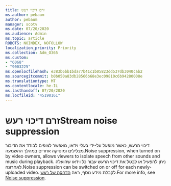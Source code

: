 ```yaml
---
title: זרם דיכוי רעש
ms.author: pebaum
author: pebaum
manager: scotv
ms.date: 07/20/2020
ms.audience: Admin
ms.topic: article
ROBOTS: NOINDEX, NOFOLLOW
localization_priority: Priority
ms.collection: Adm_O365
ms.custom:
- "6068"
- "9003225"
ms.openlocfilehash: e383b6bb1bda77b41c1b05823dd537db3040cab2
ms.sourcegitcommit: b0b050a83db28566b68e3ec09810c6b94280008e
ms.translationtype: MT
ms.contentlocale: he-IL
ms.lasthandoff: 07/20/2020
ms.locfileid: "45198161"
---
```

# <a name="stream-noise-suppression"></a><span data-ttu-id="4e312-102">זרם דיכוי רעש</span><span class="sxs-lookup"><span data-stu-id="4e312-102">Stream noise suppression</span></span>

<span data-ttu-id="4e312-103">דיכוי הרעש, כאשר מופעל על-ידי בעלי וידאו, מאפשר לצופים לבודד את הדיבור מצלילים ומוסיקה אחרים במהלך ההשמעה.</span><span class="sxs-lookup"><span data-stu-id="4e312-103">Noise suppression, when turned on by video owners, allows viewers to isolate speech from other sounds and music during playback.</span></span> <span data-ttu-id="4e312-104">ניתן להפעיל או לבטל את דיכוי הרעש עבור כל וידאו שהועלה לאחרונה.</span><span class="sxs-lookup"><span data-stu-id="4e312-104">Noise suppression can be switched on or off for each newly-uploaded video.</span></span> <span data-ttu-id="4e312-105">לקבלת מידע נוסף, ראה [הדחקה של רעש](https://docs.microsoft.com/stream/noise-suppression).</span><span class="sxs-lookup"><span data-stu-id="4e312-105">For more info, see [Noise suppression](https://docs.microsoft.com/stream/noise-suppression).</span></span>